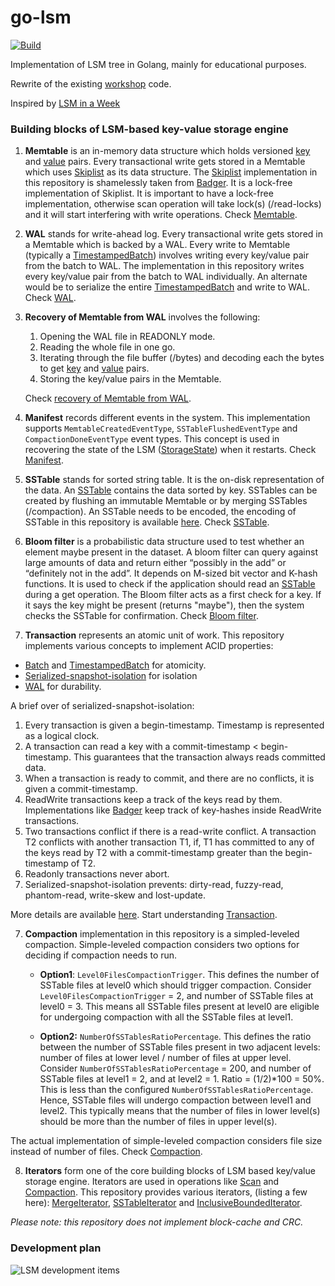 # go-lsm
[![Build](https://github.com/SarthakMakhija/go-lsm/actions/workflows/build.yml/badge.svg)](https://github.com/SarthakMakhija/go-lsm/actions/workflows/build.yml)

Implementation of LSM tree in Golang, mainly for educational purposes.

Rewrite of the existing [workshop](https://github.com/SarthakMakhija/storage-engine-workshop) code.

Inspired by [LSM in a Week](https://skyzh.github.io/mini-lsm/00-preface.html)

### Building blocks of LSM-based key-value storage engine

1. **Memtable** is an in-memory data structure which holds versioned [key](https://github.com/SarthakMakhija/go-lsm/blob/main/kv/key.go) and [value](https://github.com/SarthakMakhija/go-lsm/blob/main/kv/value.go) pairs.
Every transactional write gets stored in a Memtable which uses [Skiplist](https://tech-lessons.in/en/blog/serializable_snapshot_isolation/#skiplist-and-mvcc) as its data structure. 
The [Skiplist](https://github.com/SarthakMakhija/go-lsm/blob/main/memory/external/skiplist.go) implementation in this repository is shamelessly taken from [Badger](https://github.com/dgraph-io/badger).
It is a lock-free implementation of Skiplist. It is important to have a lock-free implementation, otherwise scan operation will take lock(s) (/read-locks) and it will start interfering with write operations.
Check [Memtable](https://github.com/SarthakMakhija/go-lsm/blob/main/memory/memtable.go).

3. **WAL** stands for write-ahead log. Every transactional write gets stored in a Memtable which is backed by a WAL. Every write to Memtable (typically a [TimestampedBatch](https://github.com/SarthakMakhija/go-lsm/blob/main/kv/timestamped_batch.go)) involves writing every key/value pair from the batch to WAL.
The implementation in this repository writes every key/value pair from the batch to WAL individually. An alternate would be to serialize the entire [TimestampedBatch](https://github.com/SarthakMakhija/go-lsm/blob/main/kv/timestamped_batch.go) and write to WAL. Check [WAL](https://github.com/SarthakMakhija/go-lsm/blob/main/log/wal.go).

4. **Recovery of Memtable from WAL** involves the following:
    1) Opening the WAL file in READONLY mode.
    2) Reading the whole file in one go.
    3) Iterating through the file buffer (/bytes) and decoding each the bytes to get [key](https://github.com/SarthakMakhija/go-lsm/blob/main/kv/key.go) and [value](https://github.com/SarthakMakhija/go-lsm/blob/main/kv/value.go) pairs.
    4) Storing the key/value pairs in the Memtable.
    
    Check [recovery of Memtable from WAL](https://github.com/SarthakMakhija/go-lsm/blob/main/log/wal.go#L41).
   
5. **Manifest** records different events in the system. This implementation supports `MemtableCreatedEventType`, `SSTableFlushedEventType` and `CompactionDoneEventType` event types. This concept is used in recovering the state of the
LSM ([StorageState](https://github.com/SarthakMakhija/go-lsm/blob/main/state/storage_state.go)) when it restarts. Check [Manifest](https://github.com/SarthakMakhija/go-lsm/blob/main/manifest/manifest.go).

6. **SSTable** stands for sorted string table. It is the on-disk representation of the data. An [SSTable](https://github.com/SarthakMakhija/go-lsm/blob/main/table/table.go) contains the data sorted by key. SSTables can be created by flushing an immutable Memtable or by merging SSTables (/compaction). An SSTable needs to be encoded, the encoding of SSTable in this repository is available [here](https://github.com/SarthakMakhija/go-lsm/blob/main/table/builder.go#L70). Check [SSTable](https://github.com/SarthakMakhija/go-lsm/blob/main/table/table.go).

8. **Bloom filter** is a probabilistic data structure used to test whether an element maybe present in the dataset. A bloom filter can query against large amounts of data and return either “possibly in the add” or “definitely not in the add”. It depends on M-sized bit vector and K-hash functions. It is used to check if the application should read an [SSTable](https://github.com/SarthakMakhija/go-lsm/blob/main/table/table.go#L173) during a get operation. The Bloom filter acts as a first check for a key. If it says the key might be present (returns "maybe"), then the system checks the SSTable for confirmation. Check [Bloom filter](https://github.com/SarthakMakhija/go-lsm/blob/main/table/bloom/filter.go).
   
9. **Transaction** represents an atomic unit of work. This repository implements various concepts to implement ACID properties:
 - [Batch](https://github.com/SarthakMakhija/go-lsm/blob/main/kv/batch.go) and [TimestampedBatch](https://github.com/SarthakMakhija/go-lsm/blob/main/kv/timestamped_batch.go) for atomicity.
 - [Serialized-snapshot-isolation](https://github.com/SarthakMakhija/go-lsm/blob/main/txn/transaction.go) for isolation
 - [WAL](https://github.com/SarthakMakhija/go-lsm/blob/main/log/wal.go) for durability.
 
A brief over of serialized-snapshot-isolation:

  1) Every transaction is given a begin-timestamp. Timestamp is represented as a logical clock.
  2) A transaction can read a key with a commit-timestamp < begin-timestamp. This guarantees that the transaction always reads committed data.
  3) When a transaction is ready to commit, and there are no conflicts, it is given a commit-timestamp.
  4) ReadWrite transactions keep a track of the keys read by them.
     Implementations like [Badger](https://github.com/dgraph-io/badger) keep track of key-hashes inside ReadWrite transactions.
  5) Two transactions conflict if there is a read-write conflict. A transaction T2 conflicts with another transaction T1, if, T1 has committed to any of the keys read by T2 with a commit-timestamp greater
  than the begin-timestamp of T2.
  7) Readonly transactions never abort.
  8) Serialized-snapshot-isolation prevents: dirty-read, fuzzy-read, phantom-read, write-skew and lost-update.

More details are available [here](https://tech-lessons.in/en/blog/serializable_snapshot_isolation/). Start understanding [Transaction](https://github.com/SarthakMakhija/go-lsm/blob/main/txn/transaction.go).

7. **Compaction** implementation in this repository is a simpled-leveled compaction. Simple-leveled compaction considers two options for deciding if compaction needs to run.

    - **Option1**: `Level0FilesCompactionTrigger`. This defines the number of SSTable files at level0 which should trigger compaction. Consider `Level0FilesCompactionTrigger` = 2, and number of SSTable files at level0 = 3. This means all SSTable files present at level0 are eligible for undergoing compaction with all the SSTable files at level1.
    
    - **Option2:** `NumberOfSSTablesRatioPercentage`. This defines the ratio between the number of SSTable files present in two adjacent levels: number of files at lower level / number of files at upper level.
    Consider `NumberOfSSTablesRatioPercentage` = 200, and number of SSTable files at level1 = 2, and at level2 = 1. Ratio = (1/2)*100 = 50%. This is less than the configured `NumberOfSSTablesRatioPercentage`. Hence, SSTable files will undergo compaction between level1 and level2. This typically means that the number of files in lower level(s) should be more than the number of files in upper level(s).

The actual implementation of simple-leveled compaction considers file size instead of number of files. Check [Compaction](https://github.com/SarthakMakhija/go-lsm/blob/main/compact/compaction.go).

8. **Iterators** form one of the core building blocks of LSM based key/value storage engine. Iterators are used in operations like [Scan](https://github.com/SarthakMakhija/go-lsm/blob/main/state/storage_state.go#L184) and [Compaction](https://github.com/SarthakMakhija/go-lsm/blob/main/compact/compaction.go#L75). This repository provides various iterators, (listing a few here): [MergeIterator](https://github.com/SarthakMakhija/go-lsm/blob/main/iterator/merge_iterator.go), [SSTableIterator](https://github.com/SarthakMakhija/go-lsm/blob/main/table/iterator.go) and [InclusiveBoundedIterator](https://github.com/SarthakMakhija/go-lsm/blob/main/iterator/iterator.go).

_Please note: this repository does not implement block-cache and CRC._

### Development plan
![LSM development items](https://github.com/user-attachments/assets/47731c33-a642-432e-8a02-1d3146d88e8d)
